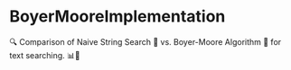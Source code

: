 # BoyerMooreImplementation
🔍 Comparison of Naive String Search 🐢 vs. Boyer-Moore Algorithm 🚀 for text searching. 📊💨
